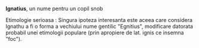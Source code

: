 **Ignatius**, un nume pentru un copil snob 

Etimologie serioasa : Singura ipoteza interesanta este aceea care considera Ignathu a fi o forma a vechiului nume gentilic "Egnitius", modificare datorata probabil unei etimologii populare (prin apropiere de lat. ignis ce insemna "foc").